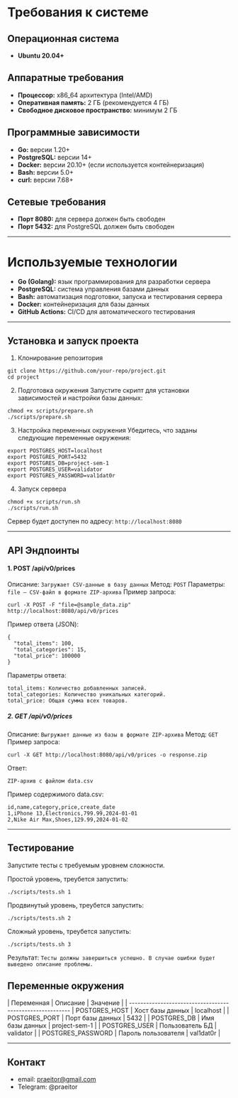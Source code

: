# Требования к системе

## Операционная система  
- **Ubuntu 20.04+**  

## Аппаратные требования  
- **Процессор:** x86_64 архитектура (Intel/AMD)  
- **Оперативная память:** 2 ГБ (рекомендуется 4 ГБ)  
- **Свободное дисковое пространство:** минимум 2 ГБ  

## Программные зависимости  
- **Go:** версии 1.20+  
- **PostgreSQL:** версии 14+  
- **Docker:** версии 20.10+ (если используется контейнеризация)  
- **Bash:** версии 5.0+  
- **curl:** версии 7.68+  

## Сетевые требования  
- **Порт 8080:** для сервера должен быть свободен  
- **Порт 5432:** для PostgreSQL должен быть свободен  

---

# Используемые технологии  
- **Go (Golang):** язык программирования для разработки сервера  
- **PostgreSQL:** система управления базами данных  
- **Bash:** автоматизация подготовки, запуска и тестирования сервера  
- **Docker:** контейнеризация для базы данных  
- **GitHub Actions:** CI/CD для автоматического тестирования  

---

## Установка и запуск проекта

1. Клонирование репозитория
```
git clone https://github.com/your-repo/project.git
cd project
```

2. Подготовка окружения
Запустите скрипт для установки зависимостей и настройки базы данных:
```
chmod +x scripts/prepare.sh
./scripts/prepare.sh
```

3. Настройка переменных окружения
Убедитесь, что заданы следующие переменные окружения:
```
export POSTGRES_HOST=localhost
export POSTGRES_PORT=5432
export POSTGRES_DB=project-sem-1
export POSTGRES_USER=validator
export POSTGRES_PASSWORD=val1dat0r
```

4. Запуск сервера
```
chmod +x scripts/run.sh
./scripts/run.sh
```

Сервер будет доступен по адресу: `http://localhost:8080`

---

## API Эндпоинты
#### 1. POST /api/v0/prices
Описание: `Загружает CSV-данные в базу данных`
Метод: `POST`
Параметры: `file – CSV-файл в формате ZIP-архива`
Пример запроса:
```
curl -X POST -F "file=@sample_data.zip" http://localhost:8080/api/v0/prices
```
Пример ответа (JSON):
```
{
  "total_items": 100,
  "total_categories": 15,
  "total_price": 100000
}
```
Параметры ответа:
```
total_items: Количество добавленных записей.
total_categories: Количество уникальных категорий.
total_price: Общая сумма всех товаров.
```

##### 2. GET /api/v0/prices
Описание: `Выгружает данные из базы в формате ZIP-архива`
Метод: `GET`
Пример запроса:
```
curl -X GET http://localhost:8080/api/v0/prices -o response.zip

```
Ответ: 
```
ZIP-архив с файлом data.csv
```
Пример содержимого data.csv:
```
id,name,category,price,create_date
1,iPhone 13,Electronics,799.99,2024-01-01
2,Nike Air Max,Shoes,129.99,2024-01-02
```

---

## Тестирование
Запустите тесты с требуемым уровнем сложности.

Простой уровень, треубется запустить:
```
./scripts/tests.sh 1
```
Продвинутый уровень, треубется запустить:
```
./scripts/tests.sh 2
```
Сложный уровень, треубется запустить:
```
./scripts/tests.sh 3
```

Результат:
`Тесты должны завершиться успешно. В случае ошибки будет выведено описание проблемы.`

## Переменные окружения
|     Переменная	|       Описание      |    Значение   |
| ---------------------------------------------------------
|   POSTGRES_HOST	|   Хост базы данных  |   localhost   |
|   POSTGRES_PORT	|   Порт базы данных  |     5432      |
|    POSTGRES_DB	|   Имя базы данных   | project-sem-1 |
|   POSTGRES_USER	|   Пользователь БД   |   validator   |
| POSTGRES_PASSWORD	| Пароль пользователя |   val1dat0r   |

---

## Контакт

- email: praeitor@gmail.com
- Telegram: @praeitor
